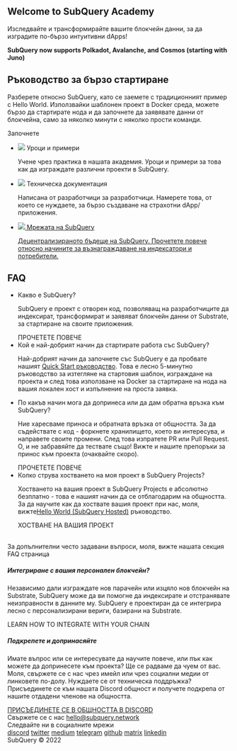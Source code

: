 <link rel="stylesheet" href="/assets/style/welcome.css" as="style" />
<div class="top2Sections">
  <section class="welcomeWords">
    <div class="main">
      <div>
        <h2 class="welcomeTitle">Welcome to SubQuery <span>Academy</span></h2>
        <p>Изследвайте и трансформирайте вашите блокчейн данни, за да изградите по-бързо интуитивни dApps!</p>
        <p><strong>SubQuery now supports Polkadot, Avalanche, and Cosmos (starting with Juno)</strong></p>
      </div>
    </div>
  </section>
  <section class="startSection main">
    <div>
      <h2 class="title"><span>Ръководство </span>за бързо стартиране</h2>
      <p>Разберете относно SubQuery, като се заемете с традиционният пример с Hello World. Използвайки шаблонен проект в Docker среда, можете бързо да стартирате нода и да започнете да заявявате данни от блокчейна, само за няколко минути с няколко прости команди.
      </p>
      <span class="button">
        <router-link :to="{path: '/quickstart/quickstart-polkadot.html'}">
          <span>Започнете</span>
        </router-link>
      </span>
    </div>
  </section>
</div>
<div class="main">
  <div>
    <ul class="list">
      <li>
        <router-link :to="{path: '/academy/tutorials_examples/introduction.html'}">
          <div>
            <img src="/assets/img/tutorialsIcon.svg" />
            <span>Уроци и примери</span>
            <p>Учене чрез практика в нашата академия. Уроци и примери за това как да изграждате различни проекти в SubQuery.</p>
          </div>
        </router-link>
      </li>
      <li>
        <router-link :to="{path: '/create/introduction.html'}">
          <div>
            <img src="/assets/img/docsIcon.svg" />
            <span>Техническа документация</span>
            <p>Написана от разработчици за разработчици. Намерете това, от което се нуждаете, за бързо създаване на страхотни dApp/ приложения.</p>
          </div>
        </router-link>
      </li>
      <li>
        <a href="https://static.subquery.network/whitepaper.pdf" target="_blank">
          <div>
            <img src="/assets/img/networkIcon.svg" />
            <span>Мрежата на SubQuery</span>
            <p>Децентрализираното бъдеще на SubQuery. Прочетете повече относно начините за възнаграждаване на индексатори и потребители.</p>
          </div>
        </a>
      </li>
    </ul>
  </div>
</div>
<section class="faqSection main">
  <div>
    <h2 class="title">FAQ</h2>
    <ul class="faqList">
      <li>
        <div class="title">Какво е SubQuery?</div>
        <div class="content">
          <p>SubQuery е проект с отворен код, позволяващ на разработчиците да индексират, трансформират и заявяват блокчейн данни от Substrate, за стартиране на своите приложения.</p>
          <span class="more">
            <router-link :to="{path: '/faqs/faqs.html#what-is-subquery'}">ПРОЧЕТЕТЕ ПОВЕЧЕ</router-link>
          </span>
        </div>
      </li>
      <li>
        <div class="title">Кой е най-добрият начин да стартирате работа със SubQuery?</div>
        <div class="content">
          <p>Най-добрият начин да започнете със SubQuery е да пробвате нашият <a href="/quickstart/quickstart-polkadot.html">Quick Start ръководство</a>. Това е лесно 5-минутно ръководство за изтегляне на стартовия шаблон, изграждане на проекта и след това използване на Docker за стартиране на нода на вашия локален хост и изпълнение на проста заявка. </p>
        </div>
      </li>
      <li>
        <div class="title">По какъв начин мога да допринеса или да дам обратна връзка към SubQuery?</div>
        <div class="content">
          <p>Ние харесваме приноса и обратната връзка от общността. За да съдействате с код - форкнете хранилището, което ви интересува, и направете своите промени. След това изпратете PR или Pull Request. О, и не забравяйте да тествате също! Вижте и нашите препоръки за принос към проекта (очаквайте скоро). </p>
          <span class="more">
            <router-link :to="{path: '/faqs/faqs.html#what-is-the-best-way-to-get-started-with-subquery'}">ПРОЧЕТЕТЕ ПОВЕЧЕ</router-link>
          </span>
        </div>
      </li>
      <li>
        <div class="title">Колко струва хостването на моя проект в SubQuery Projects?</div>
        <div class="content">
          <p>Хостването на вашия проект в SubQuery Projects е абсолютно безплатно - това е нашият начин да се отблагодарим на общността. За да научите как да хоствате вашия проект при нас, моля, вижте<a href="/quickstart/quickstart-polkadot.html">Hello World (SubQuery Hosted)</a> ръководство.</p>
          <span class="more">
            <router-link :to="{path: '/run_publish/publish.html'}">ХОСТВАНЕ НА ВАШИЯ ПРОЕКТ </router-link>
          </span>
        </div>
      </li>
    </ul><br>
    За допълнителни често задавани въпроси, моля, вижте нашата секция <router-link :to="{path: '/faqs/faqs.html'}">FAQ</router-link> страница    
  </div>
</section>
<section class="main">
  <div>
    <div class="lastIntroduce lastIntroduce_1">
        <h5>Интегриране с вашия персонален блокчейн?</h5>
        <p>Независимо дали изграждате нов парачейн или изцяло нов блокчейн на Substrate, SubQuery може да ви помогне да индексирате и отстранявате неизправности в данните му. SubQuery е проектиран да се интегрира лесно с персонализирани вериги, базирани на Substrate.</p>
        <span class="more">
          <router-link :to="{path: '/build/manifest/polkadot.html#custom-substrate-chains'}">LEARN HOW TO INTEGRATE WITH YOUR CHAIN</router-link>
        </span>
    </div>
    <div class="lastIntroduce lastIntroduce_2">
        <h5>Подкрепете и допринасяйте</h5>
        <p>Имате въпрос или се интересувате да научите повече, или пък как можете да допринесете към проекта? Ще се радваме да чуем от вас. Моля, свържете се с нас чрез имейл или чрез социални медии от линковете по-долу. Нуждаете се от техническа поддръжка? Присъединете се към нашата Discord общност и получете подкрепа от нашите отдадени членове на общността. </p>
        <a class="more" target="_blank" href="https://discord.com/invite/subquery">ПРИСЪЕДИНЕТЕ СЕ В ОБЩНОСТТА В DISCORD</a>
    </div>
    </div>
</section>
<section class="main connectSection">
  <div class="email">
    <span>Свържете се с нас</span>
    <a href="mailto:hello@subquery.network">hello@subquery.network</a>
  </div>
  <div>
    <div>Следвайте ни в социалните мрежи</div>
    <div class="connectWay">
      <a href="https://discord.com/invite/78zg8aBSMG" target="_blank" class="connectDiscord">discord</a>
      <a href="https://twitter.com/subquerynetwork" target="_blank" class="connectTwitter">twitter</a>
      <a href="https://medium.com/@subquery" target="_blank" class="connectMedium">medium</a>
      <a href="https://t.me/subquerynetwork" target="_blank" class="connectTelegram">telegram</a>
      <a href="https://github.com/OnFinality-io/subql" target="_blank" class="connectGithub">github</a>
      <a href="https://matrix.to/#/#subquery:matrix.org" target="_blank" class="connectMatrix">matrix</a>
      <a href="https://www.linkedin.com/company/subquery" target="_blank" class="connectLinkedin">linkedin</a>
    </div>
  </div>
</section>
</div> </div>
<div class="footer">
  <div class="main"><div>SubQuery © 2022</div></div>
</div>
<script charset="utf-8" src="/assets/js/welcome.js"></script>
